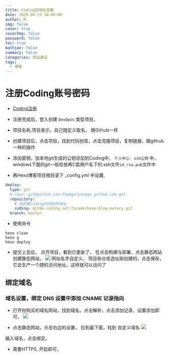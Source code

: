 ```yaml
---
title: Coding加域名部署
date: 2020-04-13 18:49:00
author: M.
img: false
cover: true
coverImg: false
password: false
toc: true
mathjax: false
summary: false 
categories: 网站建设
tags:
  - 博客
---
```



# 注册Coding账号密码

- [Coding注册](https://coding.net/)

- 注册完成后，登入创建 `DevOpos` 类型项目，

- 项目名称,项目表示，自己随定义取名， 跟Github一样

- 创建项目后，点击项目，找到代码创库，点击克隆项目，复制链接，跟github一样的操作

- 添加密钥，加本地git生成的公钥添加到Coding中， `个人中心- ssh公钥` 中， 
windows下面的git一般存放再C盘用户名下的.ssh文件`id_rsa.pub`文件中

- 再Hexo博客项目根目录下 _config.yml 中设置,

```yaml
deploy:
  type: git
  # repo: git@github.com:YouAge/youage.github.com.git
  repository:
    # 刚创建coding的项目的地址
    coding: git@e.coding.net:facade/hexo-blog-matery.git
  branch: master
```

- 使用命令

```shell script
hexo clean
hexo g 
hexo deploy
```

- 提交上去后， 点开项目，看到已更新了， 在点击构建与部署，点击静态网站
创建静态网站，
![](/images/Coding1.jpg)
网站名字自定义， 项目和仓库选址刚创建的，点击保存，它会生产一个随机访问地址，这样就可以访问了


## 绑定域名

### 域名设置，绑定 DNS 设置中添加 CNAME 记录指向

- 打开你购买的域名网站，找到域名，点击解析，点击添加记录，设置添加即可，
![](/images/Coding3.jpg)


- 点击静态网站，点击右边的设置， 拉到最下面，找到 自定义域名
![](/images/Coding2.jpg)

输入域名，点击绑定。 

- 需要HTTPS, 开启即可，
